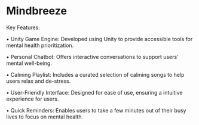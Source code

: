 # Mindbreeze

Key Features:

• Unity Game Engine: Developed using Unity to provide accessible tools for mental health prioritization.

• Personal Chatbot: Offers interactive conversations to support users' mental well-being.

• Calming Playlist: Includes a curated selection of calming songs to help users relax and de-stress.

• User-Friendly Interface: Designed for ease of use, ensuring a intuitive experience for users.

• Quick Reminders: Enables users to take a few minutes out of their busy lives to focus on mental health.
